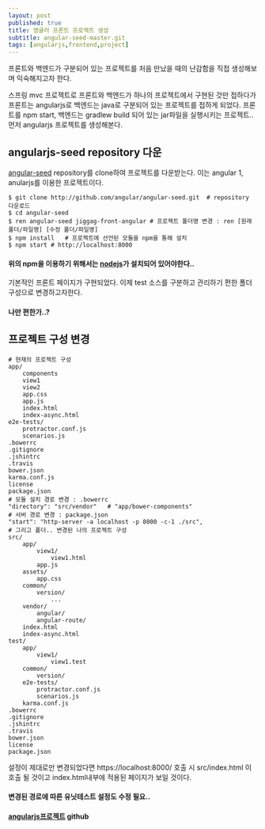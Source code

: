 ```yaml
---
layout: post
published: true
title: 앵귤러 프론트 프로젝트 생성
subtitle: angular-seed-master.git
tags: [angularjs,frontend,project]
---
```


프론트와 백엔드가 구분되어 있는 프로젝트를 처음 만났을 때의 난감함을 직접 생성해보며 익숙해지고자 한다.


스프링 mvc 프로젝트로 프론트와 백엔드가 하나의 프로젝트에서 구현된 것만 접하다가 프론트는 angularjs로 백엔드는 java로 구분되어 있는 프로젝트를 접하게 되었다.
프론트를 npm start, 백엔드는 gradlew build 되어 있는 jar파일을 실행시키는 프로젝트..
먼저 angularjs 프로젝트를 생성해본다.

## angularjs-seed repository 다운

[angular-seed](http://github.com/angular/angular-seed) repository를 clone하여 프로젝트를 다운받는다.
이는 angular 1, anularjs를 이용한 프로젝트이다.

```
$ git clone http://github.com/angular/angular-seed.git	# repository 다운로드
$ cd angular-seed
$ ren angular-seed jiggag-front-angular	# 프로젝트 폴더명 변경 : ren [원래 폴더/파일명] [수정 폴더/파일명]
$ npm install	# 프로젝트에 선언된 모듈을 npm을 통해 설치
$ npm start	# http://localhost:8000 
```

#### 위의 npm을 이용하기 위해서는 [nodejs](https://nodejs.org/en/)가 설치되어 있어야한다..

기본적인 프론트 페이지가 구현되었다.
이제 test 소스를 구분하고 관리하기 편한 폴더 구성으로 변경하고자한다.

#### 나만 편한가..?


## 프로젝트 구성 변경

```
# 현재의 프로젝트 구성
app/
	components
	view1
	view2
	app.css
	app.js
	index.html
	index-async.html
e2e-tests/
	protractor.conf.js
	scenarios.js
.bowerrc
.gitignore
.jshintrc
.travis
bower.json
karma.conf.js
license
package.json
# 모듈 설치 경로 변경 : .bowerrc
"directory": "src/vendor"	# "app/bower-components"
# 서버 경로 변경 : package.json
"start": "http-server -a localhost -p 8000 -c-1 ./src",
# 그리고 폴더.. 변경된 나의 프로젝트 구성
src/
	app/
		view1/
			view1.html
		app.js
	assets/
		app.css
	common/
		version/
			...
	vendor/
		angular/
		angular-route/
	index.html
	index-async.html
test/
	app/
		view1/
			view1.test
	common/
		version/
	e2e-tests/
		protractor.conf.js
		scenarios.js
	karma.conf.js
.bowerrc
.gitignore
.jshintrc
.travis
bower.json
license
package.json
```

설정이 제대로만 변경되었다면 https://localhost:8000/ 호출 시 src/index.html 이 호출 될 것이고
index.html내부에 적용된 페이지가 보일 것이다.

#### 변경된 경로에 따른 유닛테스트 설정도 수정 필요..


#### [angularjs프로젝트](https://github.com/jiggag/angularjs-front-base) github
